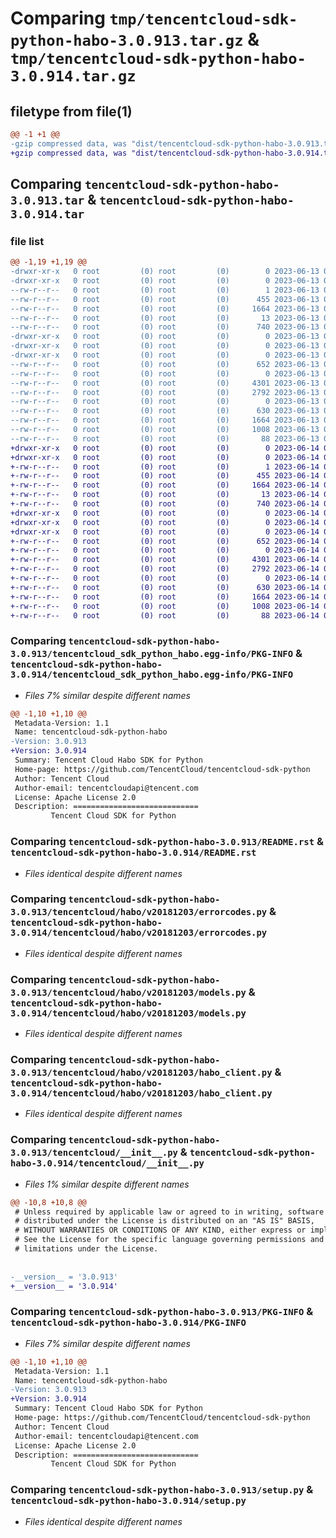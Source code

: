 # Comparing `tmp/tencentcloud-sdk-python-habo-3.0.913.tar.gz` & `tmp/tencentcloud-sdk-python-habo-3.0.914.tar.gz`

## filetype from file(1)

```diff
@@ -1 +1 @@
-gzip compressed data, was "dist/tencentcloud-sdk-python-habo-3.0.913.tar", last modified: Tue Jun 13 02:12:24 2023, max compression
+gzip compressed data, was "dist/tencentcloud-sdk-python-habo-3.0.914.tar", last modified: Wed Jun 14 00:27:20 2023, max compression
```

## Comparing `tencentcloud-sdk-python-habo-3.0.913.tar` & `tencentcloud-sdk-python-habo-3.0.914.tar`

### file list

```diff
@@ -1,19 +1,19 @@
-drwxr-xr-x   0 root         (0) root         (0)        0 2023-06-13 02:12:24.000000 tencentcloud-sdk-python-habo-3.0.913/
-drwxr-xr-x   0 root         (0) root         (0)        0 2023-06-13 02:12:24.000000 tencentcloud-sdk-python-habo-3.0.913/tencentcloud_sdk_python_habo.egg-info/
--rw-r--r--   0 root         (0) root         (0)        1 2023-06-13 02:12:24.000000 tencentcloud-sdk-python-habo-3.0.913/tencentcloud_sdk_python_habo.egg-info/dependency_links.txt
--rw-r--r--   0 root         (0) root         (0)      455 2023-06-13 02:12:24.000000 tencentcloud-sdk-python-habo-3.0.913/tencentcloud_sdk_python_habo.egg-info/SOURCES.txt
--rw-r--r--   0 root         (0) root         (0)     1664 2023-06-13 02:12:24.000000 tencentcloud-sdk-python-habo-3.0.913/tencentcloud_sdk_python_habo.egg-info/PKG-INFO
--rw-r--r--   0 root         (0) root         (0)       13 2023-06-13 02:12:24.000000 tencentcloud-sdk-python-habo-3.0.913/tencentcloud_sdk_python_habo.egg-info/top_level.txt
--rw-r--r--   0 root         (0) root         (0)      740 2023-06-13 02:12:24.000000 tencentcloud-sdk-python-habo-3.0.913/README.rst
-drwxr-xr-x   0 root         (0) root         (0)        0 2023-06-13 02:12:24.000000 tencentcloud-sdk-python-habo-3.0.913/tencentcloud/
-drwxr-xr-x   0 root         (0) root         (0)        0 2023-06-13 02:12:24.000000 tencentcloud-sdk-python-habo-3.0.913/tencentcloud/habo/
-drwxr-xr-x   0 root         (0) root         (0)        0 2023-06-13 02:12:24.000000 tencentcloud-sdk-python-habo-3.0.913/tencentcloud/habo/v20181203/
--rw-r--r--   0 root         (0) root         (0)      652 2023-06-13 02:12:24.000000 tencentcloud-sdk-python-habo-3.0.913/tencentcloud/habo/v20181203/errorcodes.py
--rw-r--r--   0 root         (0) root         (0)        0 2023-06-13 02:12:24.000000 tencentcloud-sdk-python-habo-3.0.913/tencentcloud/habo/v20181203/__init__.py
--rw-r--r--   0 root         (0) root         (0)     4301 2023-06-13 02:12:24.000000 tencentcloud-sdk-python-habo-3.0.913/tencentcloud/habo/v20181203/models.py
--rw-r--r--   0 root         (0) root         (0)     2792 2023-06-13 02:12:24.000000 tencentcloud-sdk-python-habo-3.0.913/tencentcloud/habo/v20181203/habo_client.py
--rw-r--r--   0 root         (0) root         (0)        0 2023-06-13 02:12:24.000000 tencentcloud-sdk-python-habo-3.0.913/tencentcloud/habo/__init__.py
--rw-r--r--   0 root         (0) root         (0)      630 2023-06-13 02:12:24.000000 tencentcloud-sdk-python-habo-3.0.913/tencentcloud/__init__.py
--rw-r--r--   0 root         (0) root         (0)     1664 2023-06-13 02:12:24.000000 tencentcloud-sdk-python-habo-3.0.913/PKG-INFO
--rw-r--r--   0 root         (0) root         (0)     1008 2023-06-13 02:12:24.000000 tencentcloud-sdk-python-habo-3.0.913/setup.py
--rw-r--r--   0 root         (0) root         (0)       88 2023-06-13 02:12:24.000000 tencentcloud-sdk-python-habo-3.0.913/setup.cfg
+drwxr-xr-x   0 root         (0) root         (0)        0 2023-06-14 00:27:20.000000 tencentcloud-sdk-python-habo-3.0.914/
+drwxr-xr-x   0 root         (0) root         (0)        0 2023-06-14 00:27:20.000000 tencentcloud-sdk-python-habo-3.0.914/tencentcloud_sdk_python_habo.egg-info/
+-rw-r--r--   0 root         (0) root         (0)        1 2023-06-14 00:27:20.000000 tencentcloud-sdk-python-habo-3.0.914/tencentcloud_sdk_python_habo.egg-info/dependency_links.txt
+-rw-r--r--   0 root         (0) root         (0)      455 2023-06-14 00:27:20.000000 tencentcloud-sdk-python-habo-3.0.914/tencentcloud_sdk_python_habo.egg-info/SOURCES.txt
+-rw-r--r--   0 root         (0) root         (0)     1664 2023-06-14 00:27:20.000000 tencentcloud-sdk-python-habo-3.0.914/tencentcloud_sdk_python_habo.egg-info/PKG-INFO
+-rw-r--r--   0 root         (0) root         (0)       13 2023-06-14 00:27:20.000000 tencentcloud-sdk-python-habo-3.0.914/tencentcloud_sdk_python_habo.egg-info/top_level.txt
+-rw-r--r--   0 root         (0) root         (0)      740 2023-06-14 00:27:20.000000 tencentcloud-sdk-python-habo-3.0.914/README.rst
+drwxr-xr-x   0 root         (0) root         (0)        0 2023-06-14 00:27:20.000000 tencentcloud-sdk-python-habo-3.0.914/tencentcloud/
+drwxr-xr-x   0 root         (0) root         (0)        0 2023-06-14 00:27:20.000000 tencentcloud-sdk-python-habo-3.0.914/tencentcloud/habo/
+drwxr-xr-x   0 root         (0) root         (0)        0 2023-06-14 00:27:20.000000 tencentcloud-sdk-python-habo-3.0.914/tencentcloud/habo/v20181203/
+-rw-r--r--   0 root         (0) root         (0)      652 2023-06-14 00:27:20.000000 tencentcloud-sdk-python-habo-3.0.914/tencentcloud/habo/v20181203/errorcodes.py
+-rw-r--r--   0 root         (0) root         (0)        0 2023-06-14 00:27:20.000000 tencentcloud-sdk-python-habo-3.0.914/tencentcloud/habo/v20181203/__init__.py
+-rw-r--r--   0 root         (0) root         (0)     4301 2023-06-14 00:27:20.000000 tencentcloud-sdk-python-habo-3.0.914/tencentcloud/habo/v20181203/models.py
+-rw-r--r--   0 root         (0) root         (0)     2792 2023-06-14 00:27:20.000000 tencentcloud-sdk-python-habo-3.0.914/tencentcloud/habo/v20181203/habo_client.py
+-rw-r--r--   0 root         (0) root         (0)        0 2023-06-14 00:27:20.000000 tencentcloud-sdk-python-habo-3.0.914/tencentcloud/habo/__init__.py
+-rw-r--r--   0 root         (0) root         (0)      630 2023-06-14 00:27:20.000000 tencentcloud-sdk-python-habo-3.0.914/tencentcloud/__init__.py
+-rw-r--r--   0 root         (0) root         (0)     1664 2023-06-14 00:27:20.000000 tencentcloud-sdk-python-habo-3.0.914/PKG-INFO
+-rw-r--r--   0 root         (0) root         (0)     1008 2023-06-14 00:27:20.000000 tencentcloud-sdk-python-habo-3.0.914/setup.py
+-rw-r--r--   0 root         (0) root         (0)       88 2023-06-14 00:27:20.000000 tencentcloud-sdk-python-habo-3.0.914/setup.cfg
```

### Comparing `tencentcloud-sdk-python-habo-3.0.913/tencentcloud_sdk_python_habo.egg-info/PKG-INFO` & `tencentcloud-sdk-python-habo-3.0.914/tencentcloud_sdk_python_habo.egg-info/PKG-INFO`

 * *Files 7% similar despite different names*

```diff
@@ -1,10 +1,10 @@
 Metadata-Version: 1.1
 Name: tencentcloud-sdk-python-habo
-Version: 3.0.913
+Version: 3.0.914
 Summary: Tencent Cloud Habo SDK for Python
 Home-page: https://github.com/TencentCloud/tencentcloud-sdk-python
 Author: Tencent Cloud
 Author-email: tencentcloudapi@tencent.com
 License: Apache License 2.0
 Description: ============================
         Tencent Cloud SDK for Python
```

### Comparing `tencentcloud-sdk-python-habo-3.0.913/README.rst` & `tencentcloud-sdk-python-habo-3.0.914/README.rst`

 * *Files identical despite different names*

### Comparing `tencentcloud-sdk-python-habo-3.0.913/tencentcloud/habo/v20181203/errorcodes.py` & `tencentcloud-sdk-python-habo-3.0.914/tencentcloud/habo/v20181203/errorcodes.py`

 * *Files identical despite different names*

### Comparing `tencentcloud-sdk-python-habo-3.0.913/tencentcloud/habo/v20181203/models.py` & `tencentcloud-sdk-python-habo-3.0.914/tencentcloud/habo/v20181203/models.py`

 * *Files identical despite different names*

### Comparing `tencentcloud-sdk-python-habo-3.0.913/tencentcloud/habo/v20181203/habo_client.py` & `tencentcloud-sdk-python-habo-3.0.914/tencentcloud/habo/v20181203/habo_client.py`

 * *Files identical despite different names*

### Comparing `tencentcloud-sdk-python-habo-3.0.913/tencentcloud/__init__.py` & `tencentcloud-sdk-python-habo-3.0.914/tencentcloud/__init__.py`

 * *Files 1% similar despite different names*

```diff
@@ -10,8 +10,8 @@
 # Unless required by applicable law or agreed to in writing, software
 # distributed under the License is distributed on an "AS IS" BASIS,
 # WITHOUT WARRANTIES OR CONDITIONS OF ANY KIND, either express or implied.
 # See the License for the specific language governing permissions and
 # limitations under the License.
 
 
-__version__ = '3.0.913'
+__version__ = '3.0.914'
```

### Comparing `tencentcloud-sdk-python-habo-3.0.913/PKG-INFO` & `tencentcloud-sdk-python-habo-3.0.914/PKG-INFO`

 * *Files 7% similar despite different names*

```diff
@@ -1,10 +1,10 @@
 Metadata-Version: 1.1
 Name: tencentcloud-sdk-python-habo
-Version: 3.0.913
+Version: 3.0.914
 Summary: Tencent Cloud Habo SDK for Python
 Home-page: https://github.com/TencentCloud/tencentcloud-sdk-python
 Author: Tencent Cloud
 Author-email: tencentcloudapi@tencent.com
 License: Apache License 2.0
 Description: ============================
         Tencent Cloud SDK for Python
```

### Comparing `tencentcloud-sdk-python-habo-3.0.913/setup.py` & `tencentcloud-sdk-python-habo-3.0.914/setup.py`

 * *Files identical despite different names*

